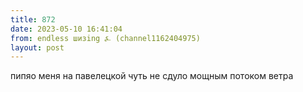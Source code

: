 ```yaml
---
title: 872
date: 2023-05-10 16:41:04
from: endless шизing ⍼ (channel1162404975)
layout: post
---
```


пипяо меня на павелецкой чуть не сдуло мощным потоком ветра
